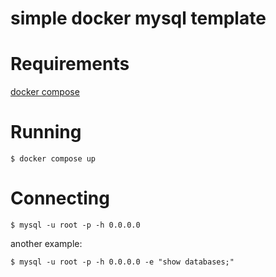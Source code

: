 # simple docker mysql template

# Requirements
[docker compose](https://docs.docker.com/compose/install/linux/)

# Running
```shell
$ docker compose up
```

# Connecting
```shell
$ mysql -u root -p -h 0.0.0.0
```
another example:

```shell
$ mysql -u root -p -h 0.0.0.0 -e "show databases;"
```

